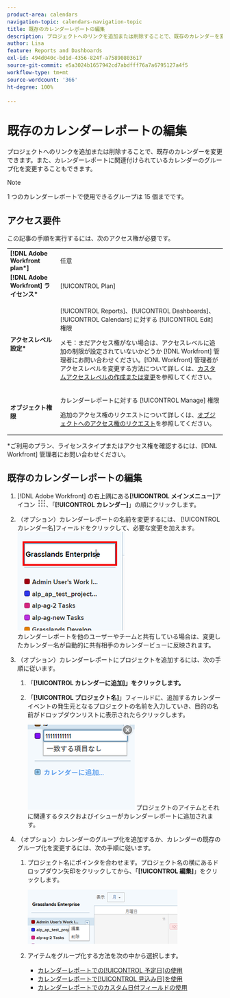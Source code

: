 ```yaml
---
product-area: calendars
navigation-topic: calendars-navigation-topic
title: 既存のカレンダーレポートの編集
description: プロジェクトへのリンクを追加または削除することで、既存のカレンダーを変更できます。また、カレンダーレポートに関連付けられているカレンダーのグループ化を変更することもできます。
author: Lisa
feature: Reports and Dashboards
exl-id: 494d040c-bd1d-4356-824f-a75890803617
source-git-commit: e5a3024b1657942cd7abdfff76a7a6795127a4f5
workflow-type: tm+mt
source-wordcount: '366'
ht-degree: 100%

---
```


# 既存のカレンダーレポートの編集

プロジェクトへのリンクを追加または削除することで、既存のカレンダーを変更できます。また、カレンダーレポートに関連付けられているカレンダーのグループ化を変更することもできます。

>[!NOTE]
>
>1 つのカレンダーレポートで使用できるグループは 15 個までです。

## アクセス要件

この記事の手順を実行するには、次のアクセス権が必要です。

<table style="table-layout:auto"> 
 <col> 
 </col> 
 <col> 
 </col> 
 <tbody> 
  <tr> 
   <td role="rowheader"><strong>[!DNL Adobe Workfront plan*]</strong></td> 
   <td> <p>任意</p> </td> 
  </tr> 
  <tr> 
   <td role="rowheader"><strong>[!DNL Adobe Workfront] ライセンス*</strong></td> 
   <td> <p>[!UICONTROL Plan] </p> </td> 
  </tr> 
  <tr> 
   <td role="rowheader"><strong>アクセスレベル設定*</strong></td> 
   <td> <p>[!UICONTROL Reports]、[!UICONTROL Dashboards]、[!UICONTROL Calendars] に対する [!UICONTROL Edit] 権限</p> <p>メモ：まだアクセス権がない場合は、アクセスレベルに追加の制限が設定されていないかどうか [!DNL Workfront] 管理者にお問い合わせください。[!DNL Workfront] 管理者がアクセスレベルを変更する方法について詳しくは、<a href="../../../administration-and-setup/add-users/configure-and-grant-access/create-modify-access-levels.md" class="MCXref xref">カスタムアクセスレベルの作成または変更</a>を参照してください。</p> </td> 
  </tr> 
  <tr> 
   <td role="rowheader"><strong>オブジェクト権限</strong></td> 
   <td> <p>カレンダーレポートに対する [!UICONTROL Manage] 権限</p> <p>追加のアクセス権のリクエストについて詳しくは、<a href="../../../workfront-basics/grant-and-request-access-to-objects/request-access.md" class="MCXref xref">オブジェクトへのアクセス権のリクエスト</a>を参照してください。</p> </td> 
  </tr> 
 </tbody> 
</table>

&#42;ご利用のプラン、ライセンスタイプまたはアクセス権を確認するには、[!DNL Workfront] 管理者にお問い合わせください。

## 既存のカレンダーレポートの編集

1. [!DNL Adobe Workfront] の右上隅にある&#x200B;**[!UICONTROL メインメニュー]**&#x200B;アイコン ![](assets/main-menu-icon.png)、「**[!UICONTROL カレンダー]**」の順にクリックします。

1. （オプション）カレンダーレポートの名前を変更するには、 [!UICONTROL カレンダー名]フィールドをクリックして、必要な変更を加えます。\
   ![レポート名の変更](assets/titlechange-250x230.png)\
   カレンダーレポートを他のユーザーやチームと共有している場合は、変更したカレンダー名が自動的に共有相手のカレンダービューに反映されます。

1. （オプション）カレンダーレポートにプロジェクトを追加するには、次の手順に従います。

   1. 「**[!UICONTROL カレンダーに追加]」をクリックします。**
   1. 「**[!UICONTROL プロジェクト名]**」フィールドに、追加するカレンダーイベントの発生元となるプロジェクトの名前を入力していき、目的の名前がドロップダウンリストに表示されたらクリックします。

      ![プロジェクト名を選択](assets/calendar-project-name.png)
プロジェクトのアイテムとそれに関連するタスクおよびイシューがカレンダーレポートに追加されます。

1. （オプション）カレンダーのグループ化を追加するか、カレンダーの既存のグループ化を変更するには、次の手順に従います。

   1. プロジェクト名にポインタを合わせます。プロジェクト名の横にあるドロップダウン矢印をクリックしてから、「**[!UICONTROL 編集]**」をクリックします。

      ![カレンダーのグループ化の編集](assets/editcalendergroup-350x126.png)

   1. アイテムをグループ化する方法を次の中から選択します。

      * [カレンダーレポートでの[!UICONTROL 予定日]の使用](../../../reports-and-dashboards/reports/calendars/use-planned-dates.md)
      * [カレンダーレポートで[!UICONTROL 見込み日]を使用](../../../reports-and-dashboards/reports/calendars/use-projected-dates.md)
      * [カレンダーレポートでのカスタム日付フィールドの使用](../../../reports-and-dashboards/reports/calendars/use-custom-dates.md)
